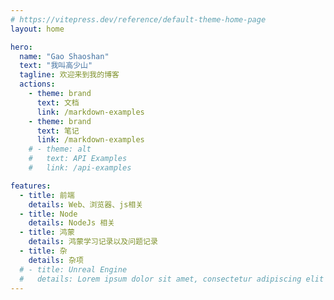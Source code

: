 ```yaml
---
# https://vitepress.dev/reference/default-theme-home-page
layout: home

hero:
  name: "Gao Shaoshan"
  text: "我叫高少山"
  tagline: 欢迎来到我的博客
  actions:
    - theme: brand
      text: 文档
      link: /markdown-examples
    - theme: brand
      text: 笔记
      link: /markdown-examples
    # - theme: alt
    #   text: API Examples
    #   link: /api-examples

features:
  - title: 前端
    details: Web、浏览器、js相关
  - title: Node
    details: NodeJs 相关
  - title: 鸿蒙
    details: 鸿蒙学习记录以及问题记录
  - title: 杂
    details: 杂项
  # - title: Unreal Engine
  #   details: Lorem ipsum dolor sit amet, consectetur adipiscing elit
---
```

